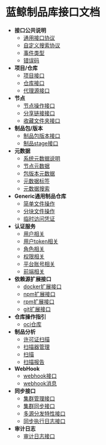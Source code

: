 # 蓝鲸制品库接口文档
- **接口公共说明**
  - [通用接口协议](common/common.md)
  - [自定义搜索协议](common/search.md)
  - [事件类型](common/event.md)
  - [错误码](common/error-code.md)
- **项目/仓库**
  - [项目接口](repo/project.md)
  - [仓库接口](repo/repository.md)
  - [代理源接口](repo/proxy-channel.md)
- **节点**
  - [节点操作接口](node/node.md)
  - [分享链接接口](node/share.md)
  - [收藏文件夹接口](node/favorites.md)
- **制品包/版本**
  - [制品包版本接口](package/package.md)
  - [制品stage接口](package/stage.md)
- **元数据**
  - [系统元数据说明](metadata/system-metadata.md)
  - [节点元数据](metadata/node-metadata.md)
  - [包版本元数据](metadata/package-version-metadata.md)
  - [元数据标签](metadata/label.md)
  - [元数据搜索](metadata/search.md)
- **Generic通用制品仓库**
  - [简单文件操作](generic/simple.md)
  - [分块文件操作](generic/block.md)
  - [临时访问凭证](generic/temporary-access.md)
- **认证服务**
  - [用户相关](auth/user.md)
  - [用户token相关](auth/token.md)
  - [角色相关](auth/role.md)
  - [权限相关](auth/permission.md)
  - [平台账号相关](auth/account.md)
  - [前端相关](auth/ext.md)
- **依赖源扩展接口**
  - [docker扩展接口](registry/docker.md)
  - [npm扩展接口](registry/npm.md)
  - [rpm扩展接口](registry/rpm.md)
  - [git扩展接口](registry/git.md)
- **仓库操作指引**
  - [oci仓库](repository/oci.md)
- **制品分析** 
  - [许可证扫描](scanner/license.md)
  - [扫描器管理](scanner/scanner.md)
  - [扫描](scanner/scan.md)
  - [扫描报告](scanner/report.md)
- **WebHook**
  - [webhook接口](webhook/webhook.md)
  - [webhook消息](webhook/payload.md)
- **同步接口**
  - [集群管理接口](replication/cluster-node.md)
  - [集群同步接口](replication/replication.md)
  - [多源分发特性接口](replication/remote-replication.md)
  - [同步执行日志接口](replication/record.md)
- **审计日志**
  - [审计日志接口](log/log.md)
